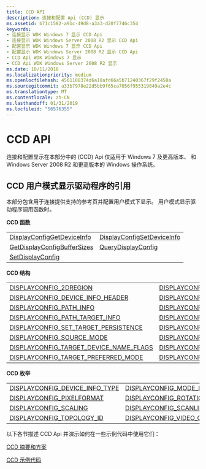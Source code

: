 ```yaml
---
title: CCD API
description: 连接和配置 Api (CCD) 显示
ms.assetid: b71c1582-a91c-49d8-a3a3-d20f7746c354
keywords:
- 连接显示 WDK Windows 7 显示 CCD Api
- 连接显示 WDK Windows Server 2008 R2 显示 CCD Api
- 配置显示 WDK Windows 7 显示 CCD Api
- 配置显示 WDK Windows Server 2008 R2 显示 CCD Api
- CCD Api WDK Windows 7 显示
- CCD Api WDK Windows Server 2008 R2 显示
ms.date: 10/11/2018
ms.localizationpriority: medium
ms.openlocfilehash: 4561188374d6a18afd66a5b71240367f29f2458a
ms.sourcegitcommit: a33b7978e22d5bb9f65ca7056f955319049a2e4c
ms.translationtype: MT
ms.contentlocale: zh-CN
ms.lasthandoff: 01/31/2019
ms.locfileid: "56576355"
---
```

# <a name="ccd-apis"></a>CCD API


连接和配置显示在本部分中的 (CCD) Api 仅适用于 Windows 7 及更高版本、 和 Windows Server 2008 R2 和更高版本的 Windows 操作系统。

## <a name="ccd-reference-for-user-mode-display-drivers"></a>CCD 用户模式显示驱动程序的引用

本部分包含用于连接提供支持的参考页并配置用户模式下显示。 用户模式显示驱动程序调用函数时。


**CCD 函数**

|||
|:--|:--|
|[DisplayConfigGetDeviceInfo](https://docs.microsoft.com/windows/desktop/api/winuser/nf-winuser-displayconfiggetdeviceinfo)|[DisplayConfigSetDeviceInfo](https://docs.microsoft.com/windows/desktop/api/winuser/nf-winuser-displayconfigsetdeviceinfo)|
|[GetDisplayConfigBufferSizes](https://docs.microsoft.com/windows/desktop/api/winuser/nf-winuser-getdisplayconfigbuffersizes)|[QueryDisplayConfig](https://docs.microsoft.com/windows/desktop/api/winuser/nf-winuser-querydisplayconfig)|
|[SetDisplayConfig](https://docs.microsoft.com/windows/desktop/api/winuser/nf-winuser-setdisplayconfig)||

 
**CCD 结构**

|||
|:--|:--|
|[DISPLAYCONFIG_2DREGION](https://docs.microsoft.com/windows/desktop/api/wingdi/ns-wingdi-displayconfig_2dregion)|[DISPLAYCONFIG_ADAPTER_NAME](https://docs.microsoft.com/windows/desktop/api/wingdi/ns-wingdi-displayconfig_adapter_name)|
|[DISPLAYCONFIG_DEVICE_INFO_HEADER](https://docs.microsoft.com/windows/desktop/api/wingdi/ns-wingdi-displayconfig_device_info_header)|[DISPLAYCONFIG_MODE_INFO](https://docs.microsoft.com/windows/desktop/api/wingdi/ns-wingdi-displayconfig_mode_info)|
|[DISPLAYCONFIG_PATH_INFO](https://docs.microsoft.com/windows/desktop/api/wingdi/ns-wingdi-displayconfig_path_info)|[DISPLAYCONFIG_PATH_SOURCE_INFO](https://docs.microsoft.com/windows/desktop/api/wingdi/ns-wingdi-displayconfig_path_source_info)|
|[DISPLAYCONFIG_PATH_TARGET_INFO](https://docs.microsoft.com/windows/desktop/api/wingdi/ns-wingdi-displayconfig_path_target_info)|[DISPLAYCONFIG_RATIONAL](https://docs.microsoft.com/windows/desktop/api/wingdi/ns-wingdi-displayconfig_rational)|
|[DISPLAYCONFIG_SET_TARGET_PERSISTENCE](https://docs.microsoft.com/windows/desktop/api/wingdi/ns-wingdi-displayconfig_set_target_persistence)|[DISPLAYCONFIG_SOURCE_DEVICE_NAME](https://docs.microsoft.com/windows/desktop/api/wingdi/ns-wingdi-displayconfig_source_device_name)|
|[DISPLAYCONFIG_SOURCE_MODE](https://docs.microsoft.com/windows/desktop/api/wingdi/ns-wingdi-displayconfig_source_mode)|[DISPLAYCONFIG_TARGET_DEVICE_NAME](https://docs.microsoft.com/windows/desktop/api/wingdi/ns-wingdi-displayconfig_target_device_name)|
|[DISPLAYCONFIG_TARGET_DEVICE_NAME_FLAGS](https://docs.microsoft.com/windows/desktop/api/wingdi/ns-wingdi-displayconfig_target_device_name_flags)|[DISPLAYCONFIG_TARGET_MODE](https://docs.microsoft.com/windows/desktop/api/wingdi/ns-wingdi-displayconfig_target_mode)|
|[DISPLAYCONFIG_TARGET_PREFERRED_MODE](https://docs.microsoft.com/windows/desktop/api/wingdi/ns-wingdi-displayconfig_target_preferred_mode)|[DISPLAYCONFIG_VIDEO_SIGNAL_INFO](https://docs.microsoft.com/windows/desktop/api/wingdi/ns-wingdi-displayconfig_video_signal_info)|

 
**CCD 枚举**

|||
|:--|:--|
|[DISPLAYCONFIG_DEVICE_INFO_TYPE](https://docs.microsoft.com/windows/desktop/api/wingdi/ne-wingdi-displayconfig_device_info_type)|[DISPLAYCONFIG_MODE_INFO_TYPE](https://docs.microsoft.com/windows/desktop/api/wingdi/ne-wingdi-displayconfig_mode_info_type)|
|[DISPLAYCONFIG_PIXELFORMAT](https://docs.microsoft.com/windows/desktop/api/wingdi/ne-wingdi-displayconfig_pixelformat)|[DISPLAYCONFIG_ROTATION](https://docs.microsoft.com/windows/desktop/api/wingdi/ne-wingdi-displayconfig_rotation)|
|[DISPLAYCONFIG_SCALING](https://docs.microsoft.com/windows/desktop/api/wingdi/ne-wingdi-displayconfig_scaling)|[DISPLAYCONFIG_SCANLINE_ORDERING](https://docs.microsoft.com/windows/desktop/api/wingdi/ne-wingdi-displayconfig_scanline_ordering)|
|[DISPLAYCONFIG_TOPOLOGY_ID](https://docs.microsoft.com/windows/desktop/api/wingdi/ne-wingdi-displayconfig_topology_id)|[DISPLAYCONFIG_VIDEO_OUTPUT_TECHNOLOGY](https://docs.microsoft.com/windows/desktop/api/wingdi/ne-wingdi-displayconfig_video_output_technology)|


以下各节描述 CCD Api 并演示如何在一些示例代码中使用它们：

[CCD 摘要和方案](ccd-summaries-and-scenarios.md)

[CCD 示例代码](ccd-example-code.md)

 

 





